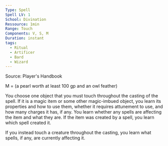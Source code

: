 ```yaml
---
Type: Spell
Spell LV: 1
School: Divination
Ressource: 1min
Range: Touch
Components: V, S, M
Duration: instant
tags:
  - Ritual
  - Artificer
  - Bard
  - Wizard
---
```

Source: Player's Handbook

M = (a pearl worth at least 100 gp and an owl feather)  

You choose one object that you must touch throughout the casting of the spell. If it is a magic item or some other magic-imbued object, you learn its properties and how to use them, whether it requires attunement to use, and how many charges it has, if any. You learn whether any spells are affecting the item and what they are. If the item was created by a spell, you learn which spell created it.

If you instead touch a creature throughout the casting, you learn what spells, if any, are currently affecting it.